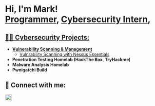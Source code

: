 <h1>Hi, I'm Mark! <br/><a href="https://github.com/markis22">Programmer</a>, <a href="https://www.linkedin.com/in/mark-shenouda-908708245/">Cybersecurity Intern</a>, <a href=</a></h1>

<h2>👨‍💻 Cybersecurity Projects:</h2>

- <b>Vulnerability Scanning & Management</b>
  - [Vulnrability Scanning with Nessus Essentials](https://github.com/markkis22/Algorithms-Practice)
- <b>Penetration Testing Homelab (HackThe Box, TryHackme)</b>
- <b> Malware Analysis Homelab </b>
- <b> Pwnigatchi Build </b>

<h2> 🤳 Connect with me:</h2>

[<img align="left" alt="JoshMadakor | LinkedIn" width="22px" src="https://cdn.jsdelivr.net/npm/simple-icons@v3/icons/linkedin.svg" />][linkedin]

[linkedin]: https://linkedin.com/in/joshmadakor

<!--
**joshmadakor1/joshmadakor1** is a ✨ _special_ ✨ repository because its `README.md` (this file) appears on your GitHub profile.

Here are some ideas to get you started:

- 🔭 I’m currently working on ...
- 🌱 I’m currently learning ...
- 👯 I’m looking to collaborate on ...
- 🤔 I’m looking for help with ...
- 💬 Ask me about ...
- 📫 How to reach me: ...
- 😄 Pronouns: ...
- ⚡ Fun fact: ...
-->
